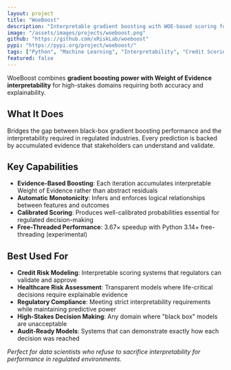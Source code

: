 ```yaml
---
layout: project
title: "WoeBoost"
description: "Interpretable gradient boosting with WOE-based scoring for high-stakes domains"
image: "/assets/images/projects/woeboost.png"
github: "https://github.com/xRiskLab/woeboost"
pypi: "https://pypi.org/project/woeboost/"
tags: ["Python", "Machine Learning", "Interpretability", "Credit Scoring", "Gradient Boosting"]
featured: false
---
```


WoeBoost combines **gradient boosting power with Weight of Evidence interpretability** for high-stakes domains requiring both accuracy and explainability.

## What It Does

Bridges the gap between black-box gradient boosting performance and the interpretability required in regulated industries. Every prediction is backed by accumulated evidence that stakeholders can understand and validate.

## Key Capabilities

- **Evidence-Based Boosting**: Each iteration accumulates interpretable Weight of Evidence rather than abstract residuals
- **Automatic Monotonicity**: Infers and enforces logical relationships between features and outcomes
- **Calibrated Scoring**: Produces well-calibrated probabilities essential for regulated decision-making
- **Free-Threaded Performance**: 3.67× speedup with Python 3.14+ free-threading (experimental)

## Best Used For

- **Credit Risk Modeling**: Interpretable scoring systems that regulators can validate and approve
- **Healthcare Risk Assessment**: Transparent models where life-critical decisions require explainable evidence
- **Regulatory Compliance**: Meeting strict interpretability requirements while maintaining predictive power
- **High-Stakes Decision Making**: Any domain where "black box" models are unacceptable
- **Audit-Ready Models**: Systems that can demonstrate exactly how each decision was reached

*Perfect for data scientists who refuse to sacrifice interpretability for performance in regulated environments.*


